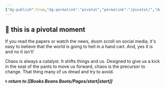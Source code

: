 ```yaml
---
{"dg-publish":true,"dg-permalink":"pivotal","permalink":"/pivotal/","dgHomeLink":true,"dgPassFrontmatter":false}
---
```



## 🌱 this is a pivotal moment

If you read the papers or watch the news, doom scroll on social media, it's easy to believe that the world is going to hell in a hand cart. And, yes it is and no it isn't!

Chaos is always a catalyst. It shifts things and us. Designed to give us a kick in the seat of the pants to move us forward, chaos is the precursor to change. That thing many of us dread and try to avoid. 

🌀 ***return to [[Books Beans Boots/Pages/start|start]]***